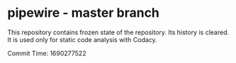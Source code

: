 # pipewire - master branch

This repository contains frozen state of the repository.
Its history is cleared. It is used only for static code
analysis with Codacy.

Commit Time: 1690277522